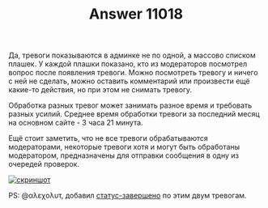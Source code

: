 ﻿---
title: "Answer 11018"
se.owner.user_id: 178988
se.owner.display_name: "Qwertiy"
se.owner.link: "https://ru.meta.stackoverflow.com/users/178988/qwertiy"
se.answer_id: 11018
se.question_id: 11011
se.post_type: answer
se.is_accepted: False
---
<p>Да, тревоги показываются в админке не по одной, а массово списком плашек. У каждой плашки показано, кто из модераторов посмотрел вопрос после появления тревоги. Можно посмотреть тревогу и ничего с ней не сделать, можно оставить комментарий или произвести ещё какие-то действия, но при этом не снимать тревогу.</p>
<p>Обработка разных тревог может занимать разное время и требовать разных усилий. Среднее время обработки тревоги за последний месяц на основном сайте - 3 часа 21 минута.</p>
<p>Ещё стоит заметить, что не все тревоги обрабатываются модераторами, некоторые тревоги хотя и могут быть обработаны модератором, предназначены для отправки сообщения в одну из очередей проверок.</p>
<p><a href="https://i.stack.imgur.com/aXs1d.png" rel="nofollow noreferrer"><img src="https://i.stack.imgur.com/aXs1d.png" alt="скриншот" /></a></p>
<p>PS: @αλεχολυτ, добавил <a href="/questions/tagged/%d1%81%d1%82%d0%b0%d1%82%d1%83%d1%81-%d0%b7%d0%b0%d0%b2%d0%b5%d1%80%d1%88%d0%b5%d0%bd%d0%be" class="post-tag moderator-tag" title="показать вопросы с меткой [статус-завершено]" rel="tag">статус-завершено</a> по этим двум тревогам.</p>

